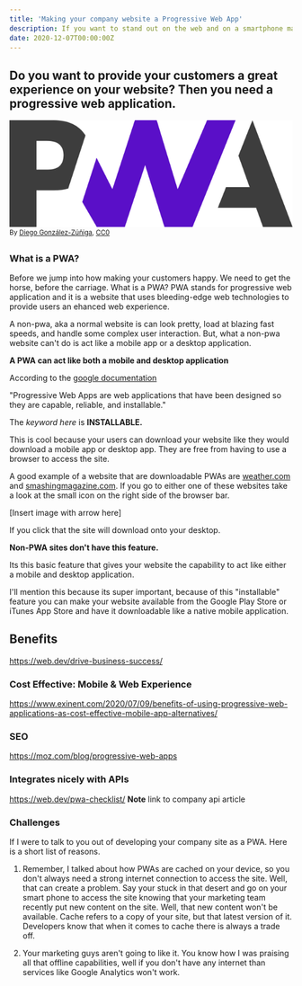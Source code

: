 ```yaml
---
title: 'Making your company website a Progressive Web App'
description: If you want to stand out on the web and on a smartphone make your site a progressive web app.
date: 2020-12-07T00:00:00Z
---
```


## Do you want to provide your customers a great experience on your website? Then you need a progressive web application.

![progress web application](../src/assets/images/posts/PWA.png)
<sup>By [Diego González-Zúñiga](https://github.com/webmaxru/progressive-web-apps-logo), [CC0](https://commons.wikimedia.org/w/index.php?curid=86444196)</sup>

### What is a PWA?

Before we jump into how making your customers happy. We need to get the horse, before the carriage. What is a PWA? PWA stands for progressive web application and it is a website that uses bleeding-edge web technologies to provide users an ehanced web experience. 

A non-pwa, aka a normal website is can look pretty, load at blazing fast speeds, and handle some complex user interaction. But, what a non-pwa website can't do is act like a mobile app or a desktop application.

**A PWA can act like both a mobile and desktop application**

According to the [google documentation](https://web.dev/what-are-pwas/)

"Progressive Web Apps are web applications that have been designed so they are capable, reliable, and installable."

The *keyword here* is **INSTALLABLE.** 

This is cool because your users can download your website like they would download a mobile app or desktop app. They are free from having to use a browser to access the site.

A good example of a website that are downloadable PWAs are [weather.com](https://weather.com) and [smashingmagazine.com](https://smashingmagazine.com). If you go to either one of these websites take a look at the small icon on the right side of the browser bar.

[Insert image with arrow here]

If you click that the site will download onto your desktop. 

**Non-PWA sites don't have this feature.**

Its this basic feature that gives your website the capability to act like either a mobile and desktop application.

I'll mention this because its super important, because of this "installable" feature you can make your website available from the Google Play Store or iTunes App Store and have it downloadable like a native mobile application.



## Benefits
https://web.dev/drive-business-success/

### Cost Effective: Mobile & Web Experience
https://www.exinent.com/2020/07/09/benefits-of-using-progressive-web-applications-as-cost-effective-mobile-app-alternatives/

### SEO
https://moz.com/blog/progressive-web-apps

### Integrates nicely with APIs
https://web.dev/pwa-checklist/
**Note** link to company api article

### Challenges

If I were to talk to you out of developing your company site as a PWA. Here is a short list of reasons.

1. Remember, I talked about how PWAs are cached on your device, so you don't always need a strong internet connection to access the site. Well, that can create a problem. Say your stuck in that desert and go on your smart phone to access the site knowing that your marketing team recently put new content on the site. Well, that new content won't be available. Cache refers to a copy of your site, but that latest version of it. Developers know that when it comes to cache there is always a trade off.

2. Your marketing guys aren't going to like it. You know how I was praising all that offline capabilities, well if you don't have any internet than services like Google Analytics won't work.
